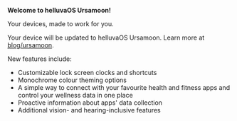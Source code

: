 **Welcome to helluvaOS Ursamoon!**

Your devices, made to work for you.

Your device will be updated to helluvaOS Ursamoon. Learn more at [blog/ursamoon](blog.hentaios.com/android-14-release-highlight).

New features include:

- Customizable lock screen clocks and shortcuts
- Monochrome colour theming options
- A simple way to connect with your favourite health and fitness apps and control your wellness data in one place
- Proactive information about apps' data collection
- Additional vision- and hearing-inclusive features
